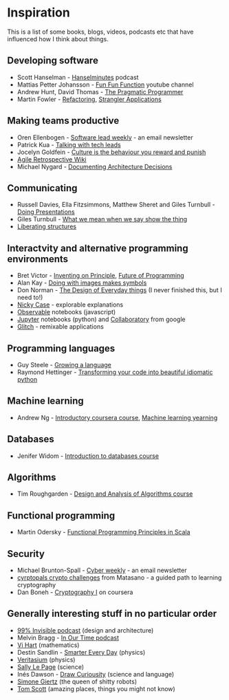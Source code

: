 # Inspiration

This is a list of some books, blogs, videos, podcasts etc that have influenced how I think about things.

## Developing software
- Scott Hanselman - [Hanselminutes](https://hanselminutes.com/) podcast
- Mattias Petter Johansson - [Fun Fun Function](https://www.youtube.com/channel/UCO1cgjhGzsSYb1rsB4bFe4Q) youtube channel
- Andrew Hunt, David Thomas - [The Pragmatic Programmer](https://www.nceclusters.no/globalassets/filer/nce/diverse/the-pragmatic-programmer.pdf)
- Martin Fowler - [Refactoring](https://martinfowler.com/books/refactoring.html), [Strangler Applications](https://www.martinfowler.com/bliki/StranglerApplication.html)

## Making teams productive
- Oren Ellenbogen - [Software lead weekly](http://softwareleadweekly.com/) - an email newsletter
- Patrick Kua - [Talking with tech leads](https://www.goodreads.com/book/show/23270194-talking-with-tech-leads)
- Jocelyn Goldfein - [Culture is the behaviour you reward and punish](https://jocelyngoldfein.com/culture-is-the-behavior-you-reward-and-punish-7e8e75c6543e)
- [Agile Retrospective Wiki](http://retrospectivewiki.org/index.php?title=Agile_Retrospective_Resource_Wiki)
- Michael Nygard - [Documenting Architecture Decisions](http://thinkrelevance.com/blog/2011/11/15/documenting-architecture-decisions)

## Communicating
- Russell Davies, Ella Fitzsimmons, Matthew Sheret and Giles Turnbull - [Doing Presentations](http://www.doingpresentations.com)
- Giles Turnbull - [What we mean when we say show the thing](https://gdsengagement.blog.gov.uk/2016/11/04/what-we-mean-when-we-say-show-the-thing/)
- [Liberating structures](http://www.liberatingstructures.com/)

## Interactvity and alternative programming environments
- Bret Victor - [Inventing on Principle](https://www.youtube.com/watch?v=8QiPFmIMxFc), [Future of Programming](https://www.youtube.com/watch?v=8pTEmbeENF4)
- Alan Kay - [Doing with images makes symbols](https://archive.org/details/AlanKeyD1987)
- Don Norman - [The Design of Everyday things](http://www.nixdell.com/classes/HCI-and-Design-Spring-2017/The-Design-of-Everyday-Things-Revised-and-Expanded-Edition.pdf) (I never finished this, but I need to!)
- [Nicky Case](https://ncase.me/) - explorable explanations
- [Observable](https://observablehq.com/) notebooks (javascript)
- [Jupyter](https://jupyter.org/) notebooks (python) and [Collaboratory](https://colab.research.google.com/) from google
- [Glitch](https://glitch.com/) - remixable applications

## Programming languages
- Guy Steele - [Growing a language](https://www.youtube.com/watch?v=_ahvzDzKdB0)
- Raymond Hettinger - [Transforming your code into beautiful idiomatic python](https://youtu.be/OSGv2VnC0go)

## Machine learning
- Andrew Ng - [Introductory coursera course](https://www.coursera.org/learn/machine-learning), [Machine learning yearning](https://www.mlyearning.org/)

## Databases
- Jenifer Widom - [Introduction to databases course](https://lagunita.stanford.edu/courses/DB/2014/SelfPaced/about)

## Algorithms
- Tim Roughgarden - [Design and Analysis of Algorithms course](https://www.youtube.com/watch?v=yRM3sc57q0c&list=PLXFMmlk03Dt7Q0xr1PIAriY5623cKiH7V)

## Functional programming
- Martin Odersky - [Functional Programming Principles in Scala](https://www.coursera.org/learn/progfun1)

## Security
- Michael Brunton-Spall - [Cyber weekly](https://tinyletter.com/CyberWeekly) - an email newsletter
- [cyrptopals crypto challenges](https://cryptopals.com/) from Matasano - a guided path to learning cryptography
- Dan Boneh - [Cryptography I](https://www.coursera.org/learn/crypto) on coursera

## Generally interesting stuff in no particular order
- [99% Invisible podcast](https://99percentinvisible.org/) (design and architecture)
- Melvin Bragg - [In Our Time podcast](https://www.bbc.co.uk/programmes/b006qykl)
- [Vi Hart](https://www.youtube.com/user/Vihart/videos) (mathematics)
- Destin Sandlin - [Smarter Every Day](https://www.youtube.com/channel/UC6107grRI4m0o2-emgoDnAA) (physics)
- [Veritasium](https://www.youtube.com/channel/UCHnyfMqiRRG1u-2MsSQLbXA) (physics)
- [Sally Le Page](https://www.youtube.com/channel/UC9AUeAvdEVJfyS9rd9pvp8g) (science)
- Inés Dawson - [Draw Curiousity](https://www.youtube.com/channel/UCOs_jEnQF2ePJzjJTgRtunA) (science and language)
- [Simone Giertz](https://www.youtube.com/channel/UC3KEoMzNz8eYnwBC34RaKCQ) (the queen of shitty robots)
- [Tom Scott](https://www.youtube.com/user/enyay) (amazing places, things you might not know)
